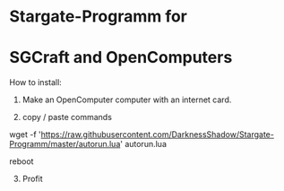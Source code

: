 # Stargate-Programm for 
# SGCraft and OpenComputers

How to install:

1) Make an OpenComputer computer with an internet card.

2) copy / paste commands

wget -f 'https://raw.githubusercontent.com/DarknessShadow/Stargate-Programm/master/autorun.lua' autorun.lua

reboot

3) Profit
